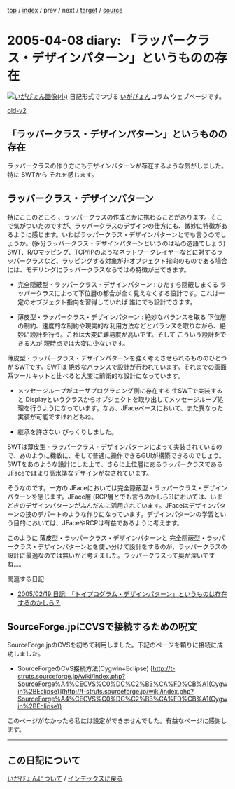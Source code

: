 [top](https://igapyon.github.io/diary/) 
 / [index](https://igapyon.github.io/diary/2005/index.html) 
 / prev 
 / next 
 / [target](https://igapyon.github.io/diary/2005/ig050408.html) 
 / [source](https://github.com/igapyon/diary/blob/gh-pages/2005/ig050408.html.src.md) 

2005-04-08 diary: 「ラッパークラス・デザインパターン」というものの存在
=====================================================================================================
[![いがぴょん画像(小)](https://igapyon.github.io/diary/images/iga200306s.jpg "いがぴょん")](https://igapyon.github.io/diary/memo/memoigapyon.html) 日記形式でつづる [いがぴょん](https://igapyon.github.io/diary/memo/memoigapyon.html)コラム ウェブページです。

[old-v2](ig050408-orig.html)

## 「ラッパークラス・デザインパターン」というものの存在

ラッパークラスの作り方にもデザインパターンが存在するような気がしました。特に SWTから それを感じます。


## ラッパークラス・デザインパターン

特にここのところ 、ラッパークラスの作成とかに携わることがあります。そこで気がついたのですが、ラッパークラスのデザインの仕方にも、微妙に特徴があるように感じます。いわばラッパークラス・デザインパターンとでも言うのでしょうか。(多分ラッパークラス・デザインパターンというのは私の造語でしょう) SWT、R/Oマッピング、TCP/IPのようなネットワークレイヤーなどに対するラッパークラスなど、ラッピングする対象が非オブジェクト指向のものである場合には、モデリングにラッパークラスならではの特徴が出てきます。


* 完全隠蔽型・ラッパークラス・デザインパターン : ひたすら隠蔽しまくる
  ラッパークラスによって下位層の都合が全く見えなくする設計です。これは一定のオブジェクト指向を習得していれば 誰にでも設計できます。
  
* 薄皮型・ラッパークラス・デザインパターン : 絶妙なバランスを取る
  下位層の制約、速度的な制約や現実的な利用方法などとバランスを取りながら、絶妙に設計を行う。これは大変に難易度が高いです。そして こういう設計をできる人が
  現時点では大変に少ないです。

薄皮型・ラッパークラス・デザインパターンを強く考えさせられるもののひとつが SWTです。SWTは 絶妙なバランスで設計が行われています。それまでの画面系ツールキットと比べると大変に前衛的な設計になっています。


* メッセージループがユーザプログラミング側に存在する
  生SWTで実装すると Displayというクラスからオブジェクトを取り出してメッセージループ処理を行うようになっています。なお、JFaceベースにおいて、また異なった実装が可能ですけれどもね。
  
* 継承を許さない
  びっくりしました。

SWTは薄皮型・ラッパークラス・デザインパターンによって実装されているので、あのように機敏に、そして普通に操作できるGUIが構築できるのでしょう。SWTをあのような設計にした上で、さらに上位層にあるラッパークラスであるJFaceではより高水準なデザインがなされています。

そうなのです。一方の JFaceにおいては完全隠蔽型・ラッパークラス・デザインパターンを感じます。JFace層 (RCP層とでも言うのかしら?)においては、いまどきのデザインパターンがふんだんに活用されています。JFaceはデザインパターンの技のデパートのような作りになっています。デザインパターンの学習という目的においては、JFaceやRCPは有益であるように考えます。

このように 薄皮型・ラッパークラス・デザインパターンと 完全隠蔽型・ラッパークラス・デザインパターンとを使い分けて設計をするのが、ラッパークラスの設計に最適なのでは無いかと考えました。ラッパークラスって奥が深いですね…。

関連する日記


* [2005/02/19 日記: 「トイプログラム・デザインパターン」というものは存在するのかしら？](ig050219.html)

## SourceForge.jpにCVSで接続するための呪文

SourceForge.jpのCVSを初めて利用しました。下記のページを頼りに接続に成功しました。


* SourceForgeのCVS接続方法(Cygwin+Eclipse)
  [http://t-struts.sourceforge.jp/wiki/index.php?SourceForge%A4%CECVS%C0%DC%C2%B3%CA%FD%CB%A1(Cygwin%2BEclipse)](http://t-struts.sourceforge.jp/wiki/index.php?SourceForge%A4%CECVS%C0%DC%C2%B3%CA%FD%CB%A1(Cygwin%2BEclipse))

このページがなかったら私には設定ができませんでした。有益なページに感謝します。


----------------------------------------------------------------------------------------------------

## この日記について
[いがぴょんについて](https://igapyon.github.io/diary/memo/memoigapyon.html) / [インデックスに戻る](https://igapyon.github.io/diary/idxall.html)
